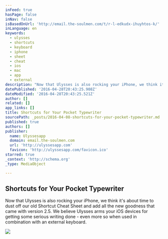 ```yaml
---
inFeed: true
hasPage: false
inNav: false
isBasedOnUrl: 'http://email.the-soulmen.com/t/r-l-edkudx-ihuyhtos-k/'
inLanguage: en
keywords:
  - ulysses
  - shortcuts
  - keyboard
  - iphone
  - sheet
  - cheat
  - ios
  - mac
  - app
  - external
description: "Now that Ulysses is also rocking your iPhone, we think it's about time to dust off our old Shortcut Cheat Sheet and add all the new goodness that came with version 2.5. We believe Ulysses arms your iOS devices for getting some serious writing done - even more so when used in combination with an external keyboard."
datePublished: '2016-04-28T20:43:25.908Z'
dateModified: '2016-04-28T20:43:25.521Z'
author: []
related: []
app_links: []
title: Shortcuts for Your Pocket Typewriter
sourcePath: _posts/2016-04-08-shortcuts-for-your-pocket-typewriter.md
published: true
authors: []
publisher:
  name: Ulyssesapp
  domain: email.the-soulmen.com
  url: 'http://ulyssesapp.com'
  favicon: 'http://ulyssesapp.com/favicon.ico'
starred: true
_context: 'http://schema.org'
_type: MediaObject

---
```

<article style=""><h1>Shortcuts for Your Pocket Typewriter</h1><p>Now that Ulysses is also rocking your iPhone, we think it's about time to dust off our old Shortcut Cheat Sheet and add all the new goodness that came with version 2.5. We believe Ulysses arms your iOS devices for getting some serious writing done - even more so when used in combination with an external keyboard.</p><img src="http://ulyssesapp.com/blog/wp-content/uploads/2016/04/Shortcuts.17a893e107bd4d1ba8ceb21f3bc3c461.png" /></article>
